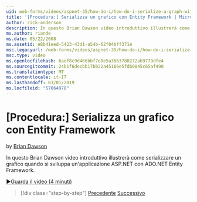 ```yaml
---
uid: web-forms/videos/aspnet-35/how-do-i/how-do-i-serialize-a-graph-with-the-entity-framework
title: '[Procedura:] Serializza un grafico con Entity Framework | Microsoft Docs'
author: rick-anderson
description: In questo Brian Dawson video introduttivo illustrerà come serializzare un grafico quando si sviluppa un'applicazione ASP.NET con ADO.NET Entity Framework.
ms.author: riande
ms.date: 05/22/2008
ms.assetid: e8b41eed-5423-43d1-a54b-62f04bff371e
msc.legacyurl: /web-forms/videos/aspnet-35/how-do-i/how-do-i-serialize-a-graph-with-the-entity-framework
msc.type: video
ms.openlocfilehash: 6aef8c9d466bbf7e8e5a3863780272ab9779dfe4
ms.sourcegitcommit: 24b1f6decbb17bb22a45166e5fdb0845c65af498
ms.translationtype: MT
ms.contentlocale: it-IT
ms.lasthandoff: 03/01/2019
ms.locfileid: "57064978"
---
```

<a name="how-do-i-serialize-a-graph-with-the-entity-framework"></a>[Procedura:] Serializza un grafico con Entity Framework
====================
by [Brian Dawson](https://twitter.com/briandawson)

In questo Brian Dawson video introduttivo illustrerà come serializzare un grafico quando si sviluppa un'applicazione ASP.NET con ADO.NET Entity Framework.

[&#9654;Guarda il video (4 minuti)](https://channel9.msdn.com/Blogs/ASP-NET-Site-Videos/how-do-i-serialize-a-graph-with-the-entity-framework)

> [!div class="step-by-step"]
> [Precedente](how-do-i-use-the-new-entity-data-source.md)
> [Successivo](how-do-i-use-msbuild-to-automate-the-aspnet-compiler-and-merge-utilities.md)
